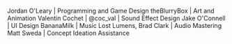 Jordan O'Leary | Programming and Game Design
theBlurryBox | Art and Animation
Valentin Cochet | @coc_val | Sound Effect Design
Jake O'Connell | UI Design
BananaMilk | Music
Lost Lumens, Brad Clark | Audio Mastering
Matt Sweda | Concept Ideation Assistance